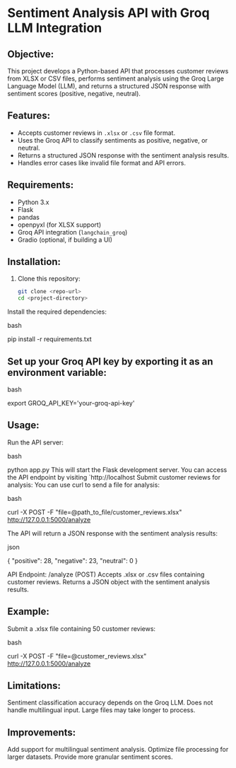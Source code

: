# Sentiment Analysis API with Groq LLM Integration

## Objective:
This project develops a Python-based API that processes customer reviews from XLSX or CSV files, performs sentiment analysis using the Groq Large Language Model (LLM), and returns a structured JSON response with sentiment scores (positive, negative, neutral).

## Features:
- Accepts customer reviews in `.xlsx` or `.csv` file format.
- Uses the Groq API to classify sentiments as positive, negative, or neutral.
- Returns a structured JSON response with the sentiment analysis results.
- Handles error cases like invalid file format and API errors.

## Requirements:
- Python 3.x
- Flask
- pandas
- openpyxl (for XLSX support)
- Groq API integration (`langchain_groq`)
- Gradio (optional, if building a UI)

## Installation:
1. Clone this repository:
   ```bash
   git clone <repo-url>
   cd <project-directory>
Install the required dependencies:

bash

pip install -r requirements.txt

## Set up your Groq API key by exporting it as an environment variable:

bash

export GROQ_API_KEY='your-groq-api-key'
## Usage:

Run the API server:

bash

python app.py
This will start the Flask development server. You can access the API endpoint by visiting `http://localhost
Submit customer reviews for analysis: You can use curl to send a file for analysis:

bash

curl -X POST -F "file=@path_to_file/customer_reviews.xlsx" http://127.0.0.1:5000/analyze

The API will return a JSON response with the sentiment analysis results:

json

{
    "positive": 28,
    "negative": 23,
    "neutral": 0
}

API Endpoint:
/analyze (POST)
Accepts .xlsx or .csv files containing customer reviews.
Returns a JSON object with the sentiment analysis results.
## Example:
Submit a .xlsx file containing 50 customer reviews:

bash

curl -X POST -F "file=@customer_reviews.xlsx" http://127.0.0.1:5000/analyze

## Limitations:
Sentiment classification accuracy depends on the Groq LLM.
Does not handle multilingual input.
Large files may take longer to process.

## Improvements:
Add support for multilingual sentiment analysis.
Optimize file processing for larger datasets.
Provide more granular sentiment scores.